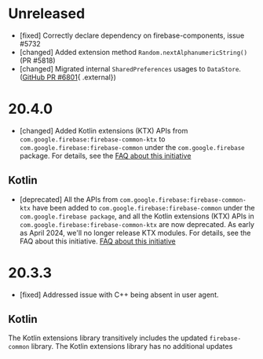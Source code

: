 # Unreleased
* [fixed] Correctly declare dependency on firebase-components, issue #5732
* [changed] Added extension method `Random.nextAlphanumericString()` (PR #5818)
* [changed] Migrated internal `SharedPreferences` usages to `DataStore`. ([GitHub PR #6801](https://github.com/firebase/firebase-android-sdk/pull/6801){ .external})

# 20.4.0
* [changed] Added Kotlin extensions (KTX) APIs from `com.google.firebase:firebase-common-ktx`
to `com.google.firebase:firebase-common` under the `com.google.firebase` package.
For details, see the
[FAQ about this initiative](https://firebase.google.com/docs/android/kotlin-migration)

## Kotlin
* [deprecated] All the APIs from `com.google.firebase:firebase-common-ktx` have been added to
`com.google.firebase:firebase-common` under the `com.google.firebase package`, and all the
Kotlin extensions (KTX) APIs in `com.google.firebase:firebase-common-ktx` are now deprecated.
As early as April 2024, we'll no longer release KTX modules. For details, see the
FAQ about this initiative.
[FAQ about this initiative](https://firebase.google.com/docs/android/kotlin-migration)

# 20.3.3
* [fixed] Addressed issue with C++ being absent in user agent.

## Kotlin
The Kotlin extensions library transitively includes the updated
`firebase-common` library. The Kotlin extensions library has no additional
updates
